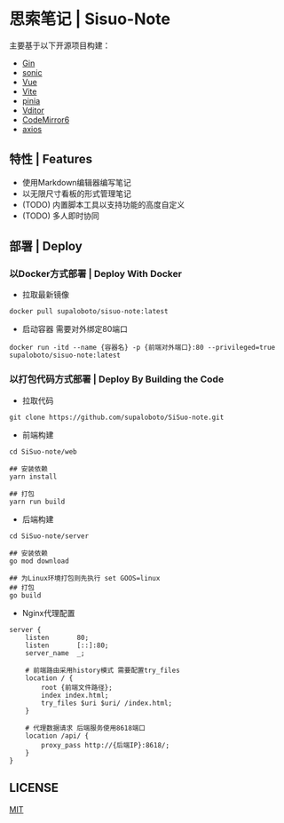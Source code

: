 # 思索笔记 | Sisuo-Note
主要基于以下开源项目构建：
- [Gin](https://github.com/gin-gonic/gin)
- [sonic](https://github.com/bytedance/sonic)
- [Vue](https://github.com/vuejs/core)
- [Vite](https://github.com/vitejs/vite)
- [pinia](https://github.com/vuejs/pinia)
- [Vditor](https://github.com/Vanessa219/vditor)
- [CodeMirror6](https://github.com/codemirror/dev)
- [axios](https://github.com/axios/axios)

## 特性 | Features
- 使用Markdown编辑器编写笔记
- 以无限尺寸看板的形式管理笔记
- (TODO)  内置脚本工具以支持功能的高度自定义
- (TODO)  多人即时协同

## 部署 | Deploy
### 以Docker方式部署 | Deploy With Docker
- 拉取最新镜像
```
docker pull supaloboto/sisuo-note:latest
```
- 启动容器 需要对外绑定80端口
```
docker run -itd --name {容器名} -p {前端对外端口}:80 --privileged=true supaloboto/sisuo-note:latest
```

### 以打包代码方式部署 | Deploy By Building the Code
- 拉取代码  
```
git clone https://github.com/supaloboto/SiSuo-note.git
```
- 前端构建
```
cd SiSuo-note/web

## 安装依赖
yarn install

## 打包
yarn run build
```
- 后端构建
```
cd SiSuo-note/server

## 安装依赖
go mod download

## 为Linux环境打包则先执行 set GOOS=linux
## 打包
go build
```
- Nginx代理配置
```
server {
    listen       80;
    listen       [::]:80;
    server_name  _;
        
    # 前端路由采用history模式 需要配置try_files
    location / {
        root {前端文件路径};
        index index.html;
        try_files $uri $uri/ /index.html;
    }

    # 代理数据请求 后端服务使用8618端口
    location /api/ {
        proxy_pass http://{后端IP}:8618/;
    }
}
```

## LICENSE

[MIT](LICENSE)